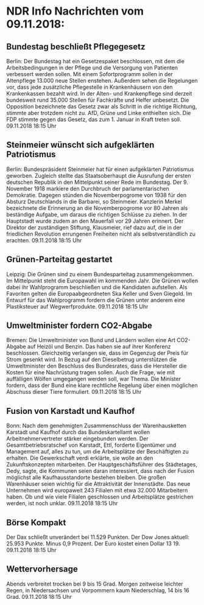 # NDR Info Nachrichten vom 09.11.2018:


## Bundestag beschließt Pflegegesetz
Berlin: Der Bundestag hat ein Gesetzespaket beschlossen, mit dem die Arbeitsbedingungen in der Pflege und die Versorgung von Patienten verbessert werden sollen. Mit einem Sofortprogramm sollen in der Altenpflege 13.000 neue Stellen enstehen. Außerdem sehen die Regelungen vor, dass jede zusätzliche Pflegestelle in Krankenhäusern von den Krankenkassen bezahlt wird. In der Alten- und Krankenpflege sind derzeit bundesweit rund 35.000 Stellen für Fachkräfte und Helfer unbesetzt. Die Opposition bezeichnete das Gesetz zwar als Schritt in die richtige Richtung, stimmte aber trotzdem nicht zu. AfD, Grüne und Linke enthielten sich. Die FDP stimmte gegen das Gesetz, das zum 1. Januar in Kraft treten soll. 09.11.2018 18:15 Uhr 

## Steinmeier wünscht sich aufgeklärten Patriotismus
Berlin: Bundespräsident Steinmeier hat für einen aufgeklärten Patriotismus geworben. Zugleich stellte das Staatsoberhaupt die Ausrufung der ersten deutschen Republik in den Mittelpunkt seiner Rede im Bundestag. Der 9. November 1918 markiere den Durchbruch der parlamentarischen Demokratie. Dagegen stünden die Novemberpogrome von 1938 für den Absturz Deutschlands in die Barbarei, so Steinmeier. Kanzlerin Merkel bezeichnete die Erinnerung an die Novemberpogrome vor 80 Jahren als beständige Aufgabe, um daraus die richtigen Schlüsse zu ziehen. In der Hauptstadt wurde zudem an den Mauerfall vor 29 Jahren erinnert. Der Direktor der zuständigen Stiftung, Klausmeier, rief dazu auf, die in der friedlichen Revolution errungenen Freiheiten nicht als selbstverständlich zu erachten. 09.11.2018 18:15 Uhr 

## Grünen-Parteitag gestartet
Leipzig: Die Grünen sind zu einem Bundesparteitag zusammengekommen. Im Mittelpunkt steht die Europawahl im kommenden Jahr. Die Grünen wollen dabei ihr Wahlprogramm beschließen und die Kandidaten aufstellen. Als Favoriten gelten die Europaabgeordneten Ska Keller und Sven Giegold. Im Entwurf für das Wahlprogramm fordern die Grünen unter anderem eine Plastiksteuer auf Wegwerfprodukte. 09.11.2018 18:15 Uhr 

## Umweltminister fordern CO2-Abgabe
Bremen: Die Umweltminister von Bund und Ländern wollen eine Art CO2-Abgabe auf Heizöl und Benzin. Das haben sie auf ihrer Konferenz beschlossen. Gleichzeitig verlangen sie, dass im Gegenzug der Preis für Strom gesenkt wird. In Bezug auf den Dieselbetrug unterstützen die Umweltminister den Beschluss des Bundesrates, dass die Hersteller die Kosten für eine Nachrüstung tragen sollen. Auch die Frage, wie mit auffälligen Wölfen umgegangen werden soll, war Thema. Die Minister fordern, dass der Bund eine klare rechtliche Regelung über einen möglichen Abschuss dieser Tiere formuliert. 09.11.2018 18:15 Uhr 

## Fusion von Karstadt und Kaufhof
Bonn: Nach dem genehmigten Zusammenschluss der Warenhausketten Karstadt und Kaufhof durch das Bundeskartellamt wollen  Arbeitnehmervertreter stärker eingebunden werden. Der Gesamtbetriebsratschef von Karstadt, Ettl, forderte Eigentümer und Management auf, alles zu tun, um die Arbeitsplätze der Beschäftigten zu erhalten. Die Gewerkschaft verdi erklärte, sie wolle an den Zukunftskonzepten mitarbeiten. Der Hauptgeschäftsführer des Städtetages, Dedy, sagte, die Kommunen seien daran interessiert, dass nach der Fusion möglichst alle Kaufhausstandorte bestehen bleiben. Die großen Warenhäuser seien wichtig für die Attraktivität der Innenstädte. Das neue Unternehmen wird europaweit 243 Filialen mit etwa 32.000 Mitarbeitern haben. Ob und wie viele Filialen geschlossen und Arbeitsplätze gestrichen werden, ist noch unklar. 09.11.2018 18:15 Uhr 

## Börse Kompakt
Der Dax schließt unverändert bei 11.529 Punkten. Der Dow Jones aktuell: 25.953 Punkte. Minus 0,9 Prozent. Der Euro kostet einen Dollar 13 19. 09.11.2018 18:15 Uhr 

## Wettervorhersage
Abends verbreitet trocken bei 9 bis 15 Grad. Morgen zeitweise leichter Regen, in Niedersachsen und Vorpommern kaum Niederschlag, 14 bis 16 Grad. 09.11.2018 18:15 Uhr 
